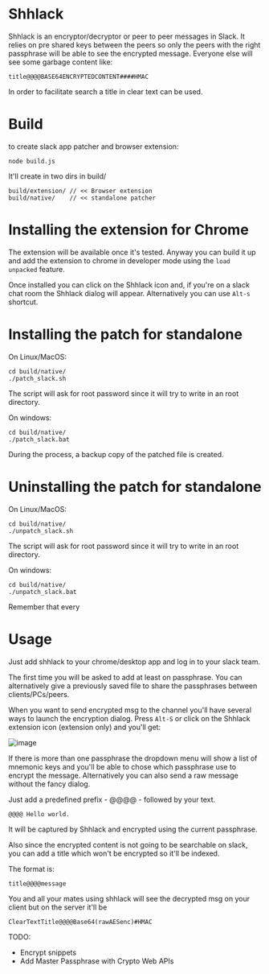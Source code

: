 # Shhlack
Shhlack is an encryptor/decryptor or peer to peer messages in Slack.
It relies on pre shared keys between the peers so only the peers with the right passphrase will be able to see the encrypted message. Everyone else will see some garbage content like:
```
title@@@@BASE64ENCRYPTEDCONTENT####HMAC
```
In order to facilitate search a title in clear text can be used.

# Build

to create slack app patcher and browser extension:
```
node build.js
```
It'll create in two dirs in build/
```
build/extension/ // << Browser extension 
build/native/    // << standalone patcher
```
# Installing the extension for Chrome

The extension will be available once it's tested.
Anyway you can build it up and add the extension to chrome in developer mode using the `load unpacked` feature.

Once installed you can click on the Shhlack icon and, if you're on a slack chat room the Shhlack dialog will appear.
Alternatively you can use `Alt-s` shortcut.

# Installing the patch for standalone

On Linux/MacOS:
```
cd build/native/
./patch_slack.sh
```
The script will ask for root password since it will try to write in an root directory.

On windows:
```
cd build/native/
./patch_slack.bat
```

During the process, a backup copy of the patched file is created.

# Uninstalling the patch for standalone
On Linux/MacOS:
```
cd build/native/
./unpatch_slack.sh
```
The script will ask for root password since it will try to write in an root directory.

On windows:
```
cd build/native/
./unpatch_slack.bat
```

Remember that every 

# Usage

Just add shhlack to your chrome/desktop app and log in to your slack team.

The first time you will be asked to add at least on passphrase.
You can alternatively give a previously saved file to share the passphrases between clients/PCs/peers.

When you want to send encrypted msg to the channel you'll have several ways to launch the encryption dialog.
Press `Alt-S` or click on the Shhlack extension icon (extension only) and you'll get:

![image](https://user-images.githubusercontent.com/1196560/39006265-d8114e10-4402-11e8-873c-266c6be34a04.png)

If there is more than one passphrase the dropdown menu will show a list of mnemonic keys and you'll be able to chose which passphrase use to encrypt the message.
Alternatively you can also send a raw message without the fancy dialog.

Just add a predefined prefix - @@@@ - followed by your text.

```
@@@@ Hello world.
```
It will be captured by Shhlack and encrypted using the current passphrase.

Also since the encrypted content is not going to be searchable on slack,
you can add a title which won't be encrypted so it'll be indexed.

The format is:
```
title@@@@message
```
You and all your mates using shhlack will see the decrypted msg
on your client but on the server it'll be 
```
ClearTextTitle@@@@Base64(rawAESenc)#HMAC
```


TODO:
- Encrypt snippets 
- Add Master Passphrase with Crypto Web APIs 

